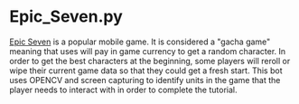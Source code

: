 # Epic_Seven.py

[Epic Seven](https://epic7.smilegatemegaport.com/world) is a popular mobile game. It is considered a "gacha game" meaning that uses will pay in game currency to get a random character. In order to get the best characters at the beginning, some players will reroll or wipe their current game data so that they could get a fresh start. This bot uses OPENCV and screen capturing to identify units in the game that the player needs to interact with in order to complete the tutorial. 
